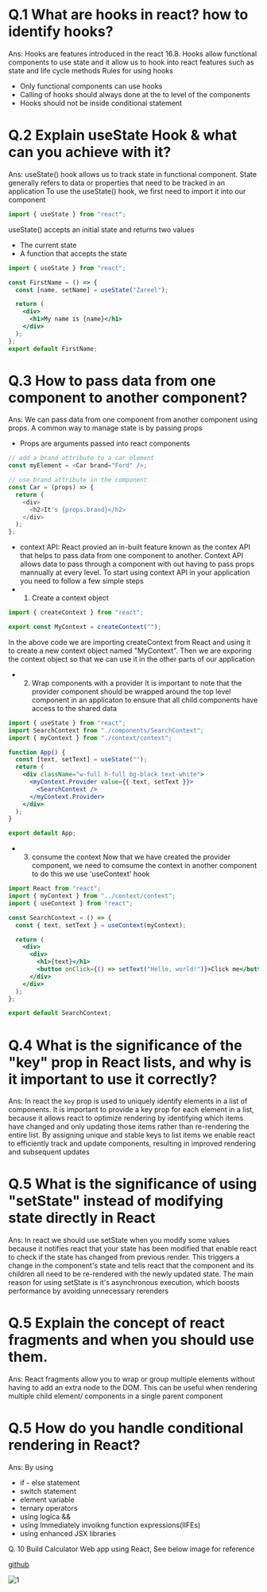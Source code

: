 # Q.1 What are hooks in react? how to identify hooks?

Ans: Hooks are features introduced in the react 16.8. Hooks allow functional components to use state and it allow us to hook into react features such as state and life cycle methods
Rules for using hooks

- Only functional components can use hooks
- Calling of hooks should always done at the to level of the components
- Hooks should not be inside conditional statement

# Q.2 Explain useState Hook & what can you achieve with it?

Ans: useState() hook allows us to track state in functional component. State generally refers to data or properties that need to be tracked in an application
To use the useState() hook, we first need to import it into our component

```jsx
import { useState } from "react";
```

useState() accepts an initial state and returns two values

- The current state
- A function that accepts the state

```jsx
import { useState } from "react";

const FirstName = () => {
  const [name, setName] = useState("Zareel");

  return (
    <div>
      <h1>My name is {name}</h1>
    </div>
  );
};
export default FirstName;
```

# Q.3 How to pass data from one component to another component?

Ans: We can pass data from one component from another component using props. A common way to manage state is by passing props

- Props are arguments passed into react components

```js
// add a brand attribute to a car element
const myElement = <Car brand="Ford" />;

// use brand attribute in the component
const Car = (props) => {
  return (
    <div>
      <h2>It's {props.brand}</h2>
    </div>
  );
};
```

- context API: React provied an in-built feature known as the contex API that helps to pass data from one component to another.
  Context API allows data to pass through a component with out having to pass props mannually at every level. To start using context API in your application you need to follow a few simple steps
- 1. Create a context object

```jsx
import { createContext } from "react";

export const MyContext = createContext("");
```

In the above code we are importing createContext from React and using it to create a new context object named "MyContext". Then we are exporing the context object so that we can use it in the other parts of our application

- 2. Wrap components with a provider
     It is important to note that the provider component should be wrapped around the top level component in an applicaton to ensure that all child components have access to the shared data

```jsx
import { useState } from "react";
import SearchContext from "./components/SearchContext";
import { myContext } from "./context/context";

function App() {
  const [text, setText] = useState("");
  return (
    <div className="w-full h-full bg-black text-white">
      <myContext.Provider value={{ text, setText }}>
        <SearchContext />
      </myContext.Provider>
    </div>
  );
}

export default App;
```

- 3. consume the context
     Now that we have created the provider component, we need to comsume the context in another component to do this we use 'useContext' hook

```jsx
import React from "react";
import { myContext } from "../context/context";
import { useContext } from "react";

const SearchContext = () => {
  const { text, setText } = useContext(myContext);

  return (
    <div>
      <div>
        <h1>{text}</h1>
        <button onClick={() => setText("Hello, world!")}>Click me</button>
      </div>
    </div>
  );
};

export default SearchContext;
```

# Q.4 What is the significance of the "key" prop in React lists, and why is it important to use it correctly?

Ans: In react the `key` prop is used to uniquely identify elements in a list of components. It is important to provide a key prop for each element in a list, because it allows react to optimize rendering by identifying which items have changed and only updating those items rather than re-rendering the entire list. By assigning unique and stable keys to list items we enable react to efficiently track and update components, resulting in improved rendering and subsequent updates

# Q.5 What is the significance of using "setState" instead of modifying state directly in React

Ans: In react we should use setState when you modify some values because it notifies react that your state has been modified that enable react to check if the state has changed from previous render. This triggers a change in the component's state and tells react that the component and its children all need to be re-rendered with the newly updated state. The main reason for using setState is it's asynchronous execution, which boosts performance by avoiding unnecessary rerenders

# Q.5 Explain the concept of react fragments and when you should use them.

Ans: React fragments allow you to wrap or group multiple elements without having to add an extra node to the DOM. This can be useful when rendering multiple child element/ components in a single parent component

# Q.5 How do you handle conditional rendering in React?

Ans: By using

- if - else statement
- switch statement
- element variable
- ternary operators
- using logica &&
- using Immediately invoikng function expressions(IIFEs)
- using enhanced JSX libraries

Q. 10 Build Calculator Web app using React, See below image for reference

[github](https://github.com/Zareel/Calculator-ReactJS)

![1](https://github.com/Zareel/Calculator-ReactJS/assets/110910838/5097d986-6711-461d-bc6f-af98ecf165e4)
